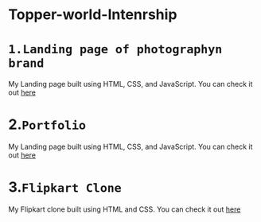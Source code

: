 # Topper-world-Intenrship
# `1.Landing page of photographyn brand`
My Landing page built using HTML, CSS, and JavaScript. You can check it out [here](https://codewith-yush.github.io/Landing-page-/)
# 2.`Portfolio`
My Landing page built using HTML, CSS, and JavaScript. You can check it out [here](https://codewith-yush.github.io/My-portfolio/)
# 3.`Flipkart Clone`
My Flipkart clone built using HTML and CSS. You can check it out [here]( https://codewith-yush.github.io/Flipkart-clone/)
